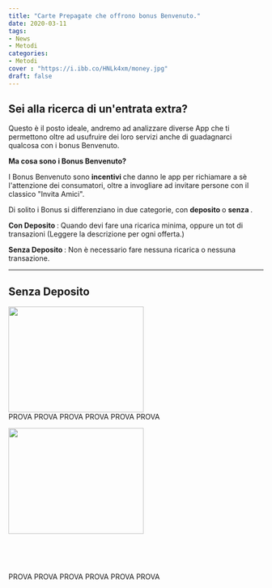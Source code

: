 ```yaml
---
title: "Carte Prepagate che offrono bonus Benvenuto."
date: 2020-03-11
tags:
- News
- Metodi
categories:
- Metodi
cover : "https://i.ibb.co/HNLk4xm/money.jpg"
draft: false
---
```


<h2> <strong> Sei alla ricerca di un'entrata extra? </strong> </h2>


Questo è il posto ideale, andremo ad analizzare diverse App che ti permettono oltre ad usufruire dei loro servizi anche di guadagnarci qualcosa con i bonus Benvenuto.


<strong> Ma cosa sono i Bonus Benvenuto? </strong>

I Bonus Benvenuto sono <strong> incentivi </strong> che danno le app per richiamare a sè l'attenzione dei consumatori, oltre a invogliare ad invitare persone con il classico "Invita Amici".


Di solito i Bonus si differenziano in due categorie, con <strong> deposito </strong> o <strong> senza </strong>.

<strong> Con Deposito </strong>: Quando devi fare una ricarica minima, oppure un tot di transazioni (Leggere la descrizione per ogni offerta.)

<strong> Senza Deposito </strong>: Non è necessario fare nessuna ricarica o nessuna transazione.


-----------------------------------------------------------------------------------------------------------------------------------------------------------------------------------------------------------------

<h2> <strong> Senza Deposito </strong> </h2> 

<img class="wp-image-730 alignleft" src="https://i.ibb.co/xJFqDR8/Yap.jpg" alt="" width="267" height="209"/>PROVA PROVA PROVA PROVA PROVA PROVA

<img class="wp-image-730 alignleft" src="https://i.ibb.co/xJFqDR8/Yap.jpg" alt="" width="267" height="209" />

&nbsp;

&nbsp;

PROVA PROVA PROVA PROVA PROVA PROVA






 

